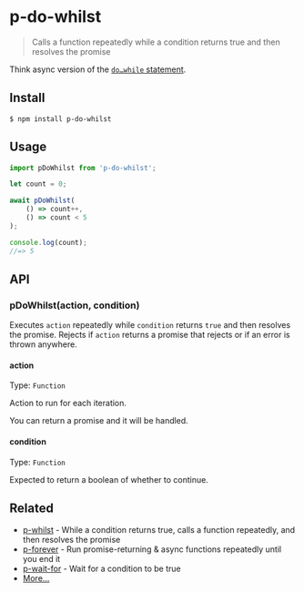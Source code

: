 # p-do-whilst

> Calls a function repeatedly while a condition returns true and then resolves the promise

Think async version of the [`do…while` statement](https://developer.mozilla.org/en-US/docs/Web/JavaScript/Reference/Statements/do...while).

## Install

```
$ npm install p-do-whilst
```

## Usage

```js
import pDoWhilst from 'p-do-whilst';

let count = 0;

await pDoWhilst(
	() => count++,
	() => count < 5
);

console.log(count);
//=> 5
```

## API

### pDoWhilst(action, condition)

Executes `action` repeatedly while `condition` returns `true` and then resolves the promise. Rejects if `action` returns a promise that rejects or if an error is thrown anywhere.

#### action

Type: `Function`

Action to run for each iteration.

You can return a promise and it will be handled.

#### condition

Type: `Function`

Expected to return a boolean of whether to continue.

## Related

- [p-whilst](https://github.com/sindresorhus/p-whilst) - While a condition returns true, calls a function repeatedly, and then resolves the promise
- [p-forever](https://github.com/sindresorhus/p-forever) - Run promise-returning & async functions repeatedly until you end it
- [p-wait-for](https://github.com/sindresorhus/p-wait-for) - Wait for a condition to be true
- [More…](https://github.com/sindresorhus/promise-fun)
